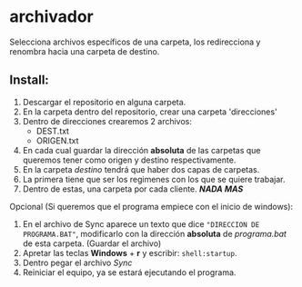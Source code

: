# archivador
Selecciona archivos específicos de una carpeta, los redirecciona y renombra hacia una carpeta de destino.


## Install:

  1. Descargar el repositorio en alguna carpeta.
  2. En la carpeta dentro del repositorio, crear una carpeta 'direcciones'
  3. Dentro de direcciones crearemos 2 archivos:
     - DEST.txt
     - ORIGEN.txt
  4. En cada cual guardar la dirección **absoluta** de las carpetas que queremos tener como origen y destino respectivamente.
  5. En la carpeta _destino_ tendrá que haber dos capas de carpetas. 
  6. La primera tiene que ser los regimenes con los que se quiere trabajar.
  7. Dentro de estas, una carpeta por cada cliente. ***NADA MAS***
  
  Opcional (Si queremos que el programa empiece con el inicio de windows):
  
  1. En el archivo de Sync aparece un texto que dice `"DIRECCION DE PROGRAMA.BAT"`, modificarlo con la 
    dirección **absoluta** de *programa.bat* de esta carpeta. (Guardar el archivo)
  2. Apretar las teclas **Windows** + **r** y escribir: `shell:startup`.
  3. Dentro pegar el archivo *Sync*
  4. Reiniciar el equipo, ya se estará ejecutando el programa.
